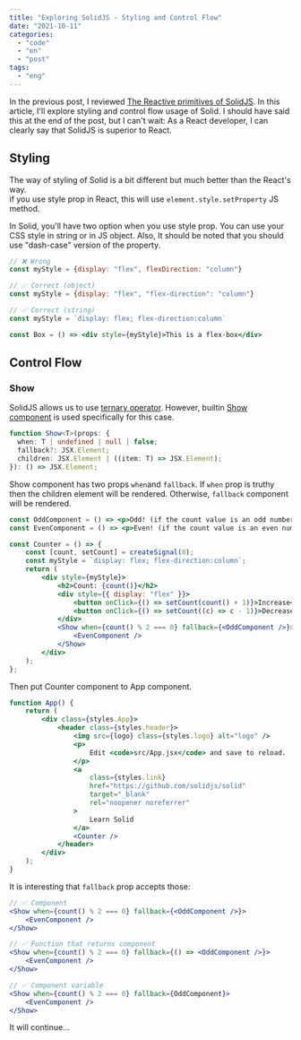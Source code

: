 ```yaml
---
title: "Exploring SolidJS - Styling and Control Flow"
date: "2021-10-11"
categories: 
  - "code"
  - "en"
  - "post"
tags: 
  - "eng"
---
```


In the previous post, I reviewed [The Reactive primitives of SolidJS](https://www.cbsofyalioglu.com/code/solidjs-and-reactive-primitives/). In this article, I'll explore styling and control flow usage of Solid. I should have said this at the end of the post, but I can't wait: As a React developer, I can clearly say that SolidJS is superior to React.

## Styling

The way of styling of Solid is a bit different but much better than the React's way.  
if you use style prop in React, this will use `element.style.setProperty` JS method.

In Solid, you'll have two option when you use style prop. You can use your CSS style in string or in JS object. Also, It should be noted that you should use "dash-case" version of the property.

```jsx
// ❌ Wrong
const myStyle = {display: "flex", flexDirection: "column"}

// ✅ Correct (object)
const myStyle = {display: "flex", "flex-direction": "column"}

// ✅ Correct (string)
const myStyle = `display: flex; flex-direction:column`
```

```jsx
const Box = () => <div style={myStyle}>This is a flex-box</div>
```

## Control Flow

### Show

SolidJS allows us to use [ternary operator](https://developer.mozilla.org/en-US/docs/Web/JavaScript/Reference/Operators/Conditional_Operator). However, builtin [Show component](https://www.solidjs.com/docs/latest/api#%3Cshow%3E) is used specifically for this case.

```typescript
function Show<T>(props: {
  when: T | undefined | null | false;
  fallback?: JSX.Element;
  children: JSX.Element | ((item: T) => JSX.Element);
}): () => JSX.Element;
```

Show component has two props `when`and `fallback`. If `when` prop is truthy then the children element will be rendered. Otherwise, `fallback` component will be rendered.

```jsx
const OddComponent = () => <p>Odd! (if the count value is an odd number)</p>;
const EvenComponent = () => <p>Even! (if the count value is an even number)</p>;

const Counter = () => {
    const [count, setCount] = createSignal(0);
    const myStyle = `display: flex; flex-direction:column`;
    return (
        <div style={myStyle}>
            <h2>Count: {count()}</h2>
            <div style={{ display: "flex" }}>
                <button onClick={() => setCount(count() + 1)}>Increase</button>
                <button onClick={() => setCount((c) => c - 1)}>Decrease</button>
            </div>
            <Show when={count() % 2 === 0} fallback={<OddComponent />}>
                <EvenComponent />
            </Show>
        </div>
    );
};
```

Then put Counter component to App component.

```jsx
function App() {
    return (
        <div class={styles.App}>
            <header class={styles.header}>
                <img src={logo} class={styles.logo} alt="logo" />
                <p>
                    Edit <code>src/App.jsx</code> and save to reload.
                </p>
                <a
                    class={styles.link}
                    href="https://github.com/solidjs/solid"
                    target="_blank"
                    rel="noopener noreferrer"
                >
                    Learn Solid
                </a>
                <Counter />
            </header>
        </div>
    );
}
```

It is interesting that `fallback` prop accepts those:

```jsx
// ✅ Component
<Show when={count() % 2 === 0} fallback={<OddComponent />}>
    <EvenComponent />
</Show>

// ✅ Function that returns component
<Show when={count() % 2 === 0} fallback={() => <OddComponent />}>
    <EvenComponent />
</Show>

// ✅ Component variable
<Show when={count() % 2 === 0} fallback={OddComponent}>
    <EvenComponent />
</Show>
```

It will continue...
